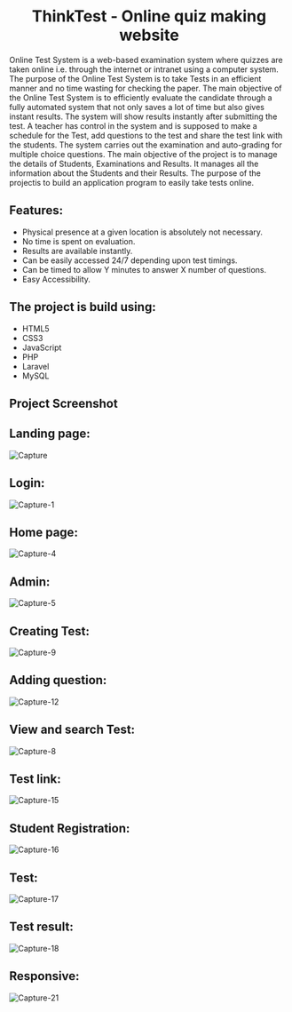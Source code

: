 <h1 align="center">ThinkTest - Online quiz making website </h1>

<!-- <p align="center">
<a href="https://travis-ci.org/laravel/framework"><img src="https://travis-ci.org/laravel/framework.svg" alt="Build Status"></a>
<a href="https://packagist.org/packages/laravel/framework"><img src="https://poser.pugx.org/laravel/framework/d/total.svg" alt="Total Downloads"></a>
<a href="https://packagist.org/packages/laravel/framework"><img src="https://poser.pugx.org/laravel/framework/v/stable.svg" alt="Latest Stable Version"></a>
<a href="https://packagist.org/packages/laravel/framework"><img src="https://poser.pugx.org/laravel/framework/license.svg" alt="License"></a>
</p> -->


Online Test System is a web-based examination system where quizzes are taken online i.e. through the internet or intranet using a computer system. The purpose of the Online Test System is to take Tests in an efficient manner and no time wasting for checking the paper. The main objective of the Online Test System is to efficiently evaluate the candidate through a fully automated system that not only saves a lot of time but also gives instant results. The system will show results instantly after submitting the test. A teacher has control in the system and is supposed to make a schedule for the Test, add questions to the test and share the test link with the students. The system carries out the examination and auto-grading for multiple choice questions.
  The main objective of the project is to manage the details of Students, Examinations and Results. It manages all the information about the Students and their Results. The purpose of the projectis to build an application program to easily take tests online.

## Features:
- Physical presence at a given location is absolutely not necessary.
- No time is spent on evaluation.
- Results are available instantly.
- Can be easily accessed 24/7 depending upon test timings.
- Can be timed to allow Y minutes to answer X number of questions.
- Easy Accessibility.
<!-- ## Flow of the Project
![Flowchart](https://user-images.githubusercontent.com/87902539/126903871-ec496ee3-b2f2-4e3c-8696-ed4610befcc9.png)
<img src="![Flowchart](https://user-images.githubusercontent.com/87902539/126903871-ec496ee3-b2f2-4e3c-8696-ed4610befcc9.png)
" alt="Girl in a jacket" width="500" height="600"> -->

## The project is build using:

- HTML5
- CSS3
- JavaScript
- PHP
- Laravel
- MySQL

## Project Screenshot
## Landing page:

![Capture](https://user-images.githubusercontent.com/87902539/126904437-b7cbf79b-4459-4692-9912-191ac4dba4e8.PNG)

## Login:

![Capture-1](https://user-images.githubusercontent.com/87902539/126904462-95af636e-b0a2-46f1-846b-50c0f413dc88.PNG)

## Home page:

![Capture-4](https://user-images.githubusercontent.com/87902539/126904478-8dd8407f-738e-4cbb-aa67-37e54cc1ed8a.PNG)

## Admin:

![Capture-5](https://user-images.githubusercontent.com/87902539/126904488-374717de-8fb5-44e4-b50c-2dbb1f8a1400.PNG)

## Creating Test:

![Capture-9](https://user-images.githubusercontent.com/87902539/126904503-0e7051bc-ab62-4ac8-8511-5930edf8b169.PNG)

## Adding question:

![Capture-12](https://user-images.githubusercontent.com/87902539/126904518-9e316045-49fa-4b5f-be60-596f1c213fa9.PNG)

## View and search Test:

![Capture-8](https://user-images.githubusercontent.com/87902539/126904539-55e3b7c5-8575-4fd4-8eb9-611fdb567984.PNG)

## Test link:

![Capture-15](https://user-images.githubusercontent.com/87902539/126904550-6d2ffb3b-827c-49a5-9859-df4dc5eead44.PNG)

## Student Registration:

![Capture-16](https://user-images.githubusercontent.com/87902539/126904571-45adbdda-f59c-4e11-9141-173b9860b5b8.PNG)

## Test:

![Capture-17](https://user-images.githubusercontent.com/87902539/126905914-be28b061-924e-41d3-8f5b-d1457e76075f.PNG)

## Test result:

![Capture-18](https://user-images.githubusercontent.com/87902539/126905925-62730c9c-94ab-4e69-8f01-9b0defe6e894.PNG)

## Responsive:

![Capture-21](https://user-images.githubusercontent.com/87902539/126905944-c524b74b-175d-481d-be69-88069fd9dc0b.PNG)
